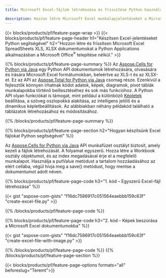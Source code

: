 ```yaml
---
title: Microsoft Excel-fájlok létrehozása és frissítése Python használatával 

description: Hozzon létre Microsoft Excel munkalapjelentéseket a Microsoft Office telepítése nélkül 
---
```


{{< blocks/products/pf/feature-page-wrap >}}
{{< blocks/products/pf/feature-page-header h1="Készítsen Excel-jelentéseket Python segítségével" h2="Hozzon létre és frissítsen Microsoft Excel SpreadSheets XLS, XLSX dokumentumokat a Python Applications alkalmazásban a Microsoft Office<sup>&reg;</sup> telepítése nélkül." >}}

{{% blocks/products/pf/feature-page-summary %}}
Az [Aspose.Cells for Python via Java](https://products.aspose.com/cells/python-java/) egy Python API dokumentumok létrehozására, olvasására és írására Microsoft Excel formátumokban, beleértve az XLS-t és az XLSX-et. Ez az API az [Aspose.Total for Python via Java](https://products.aspose.com/total/python-java/) csomag része. Ezenkívül a fejlesztők könnyen írhatnak kódot adatok, képek, diagramok, pivot táblák munkalapokba történő beillesztéséhez és sok más funkcióhoz. A Python API olyan funkciókat is támogat, mint például a különböző [Képletek](https://docs.aspose.com/cells/python-java/supported-formula-functions/) beállítása, a szöveg oszlopokká alakítása, az intelligens jelölő és a dinamikus képletbeállítások. Az alábbiakban néhány példakód található a táblázatok létrehozásához és módosításához.

{{% /blocks/products/pf/feature-page-summary  %}}

{{% blocks/products/pf/feature-page-section  h2="Hogyan készítsünk Excel fájlokat Python segítségével" %}}

Az [Aspose.Cells for Python via Java](https://products.aspose.com/cells/python-java/) API munkafüzet osztályt biztosít, amely kezeli a fájlok létrehozását. A folyamat egyszerű. Hozza létre a Workbook osztály objektumot, és az index megadásával érje el a megfelelő munkalapot. Használja a putValue metódust a tartalom hozzáadásához az elért cellába, végül hívja meg a save() metódust, hogy mentse a dokumentumot adott néven.

{{% blocks/products/pf/feature-page-code h3="1. kód – Egyszerű Excel-fájl létrehozása" %}}

{{< gist "aspose-com-gists" "f16dc7586917c051564eaebbb159c63f" "create-excel-file.py" >}}

{{% /blocks/products/pf/feature-page-code  %}}

{{% blocks/products/pf/feature-page-code h3="2. kód – Képek beszúrása a Microsoft Excel dokumentumokba" %}}

{{< gist "aspose-com-gists" "f16dc7586917c051564eaebbb159c63f" "create-excel-file-with-image.py" >}}

{{% /blocks/products/pf/feature-page-code  %}}
{{% /blocks/products/pf/feature-page-section %}}

{{< blocks/products/pf/feature-page-options formats="all" beforeslug="Teremt">}}